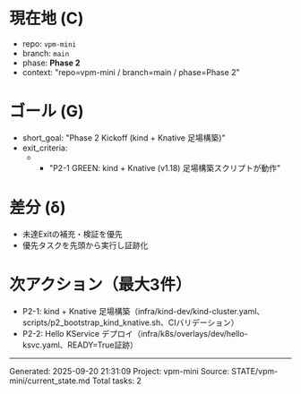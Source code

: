 # 現在地 (C)
- repo: `vpm-mini`
- branch: `main`
- phase: **Phase 2**
- context: "repo=vpm-mini / branch=main / phase=Phase 2"

# ゴール (G)
- short_goal: "Phase 2 Kickoff (kind + Knative 足場構築)"
- exit_criteria:
  - - "P2-1 GREEN: kind + Knative (v1.18) 足場構築スクリプトが動作"

# 差分 (δ)
- 未達Exitの補充・検証を優先
- 優先タスクを先頭から実行し証跡化

# 次アクション（最大3件）
- P2-1: kind + Knative 足場構築（infra/kind-dev/kind-cluster.yaml、scripts/p2_bootstrap_kind_knative.sh、CIバリデーション）
- P2-2: Hello KService デプロイ（infra/k8s/overlays/dev/hello-ksvc.yaml、READY=True証跡）

---
Generated: 2025-09-20 21:31:09
Project: vpm-mini
Source: STATE/vpm-mini/current_state.md
Total tasks: 2